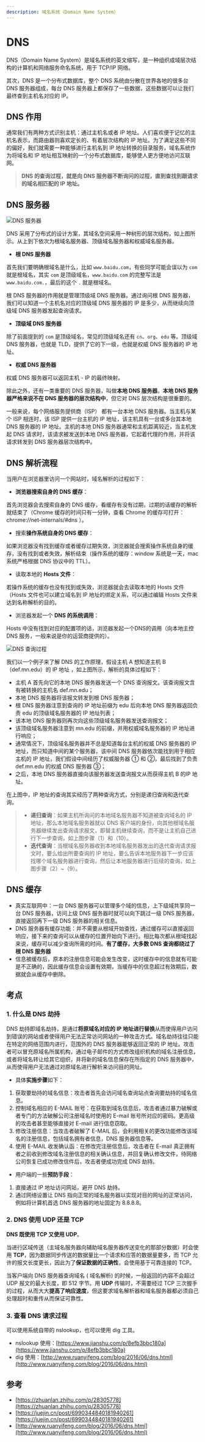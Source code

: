 ```yaml
---
description: 域名系统（Domain Name System）
---
```


# DNS

DNS（Domain Name System）是域名系统的英文缩写，是一种组织成域层次结构的计算机和网络服务命名系统，用于 TCP/IP 网络。

其次，DNS 是一个分布式数据库，整个 DNS 系统由分散在世界各地的很多台 DNS 服务器组成，每台 DNS 服务器上都保存了一些数据，这些数据可以让我们最终查到主机名对应的 IP。

## DNS 作用

通常我们有两种方式识别主机：通过主机名或者 IP 地址。人们喜欢便于记忆的主机名表示，而路由器则喜欢定长的、有着层次结构的 IP 地址。为了满足这些不同的偏好，我们就需要一种能够进行主机名到 IP 地址转换的目录服务，域名系统作为将域名和 IP 地址相互映射的一个分布式数据库，能够使人更方便地访问互联网。

> **DNS 的查询过程，就是向 DNS 服务器不断询问的过程，直到查找到跟请求的域名相匹配的 IP 地址。**

## DNS 服务器

![DNS 服务器](<../.gitbook/assets/image (7) (1) (1).png>)



DNS 采用了分布式的设计方案，其域名空间采用一种树形的层次结构，如上图所示。从上到下依次为根域名服务器、顶级域名服务器和权威域名服务器。

* **根 DNS 服务器**

首先我们要明确根域名是什么，比如 `www.baidu.com`，有些同学可能会误以为 `com` 就是根域名，其实 `com` 是顶级域名，`www.baidu.com` 的完整写法是 `www.baidu.com.`，最后的这个 `.` 就是根域名。

根 DNS 服务器的作用就是管理顶级域 DNS 服务器。通过询问根 DNS 服务器，我们可以知道一个主机名对应的顶级域 DNS 服务器的 IP 是多少，从而继续向顶级域 DNS 服务器发起查询请求。

* **顶级域 DNS 服务器**

除了前面提到的 `com` 是顶级域名，常见的顶级域名还有 `cn`、`org`、`edu` 等。顶级域 DNS 服务器，也就是 TLD，提供了它的下一级，也就是权威 DNS 服务器的 IP 地址。

* **权威 DNS 服务器**

权威 DNS 服务器可以返回主机 - IP 的最终映射。

除此之外，还有一类重要的 DNS 服务器，叫做**本地 DNS 服务器**。**本地 DNS 服务器严格来说不在 DNS 服务器的层次结构中**，但它对 DNS 层次结构是很重要的。

一般来说，每个网络服务提供商（ISP） 都有一台本地 DNS 服务器。当主机与某个 ISP 相连时，该 ISP 提供一台主机的 IP 地址，该主机具有一台或多台其本地 DNS 服务器的 IP 地址。主机的本地 DNS 服务器通常和主机距离较近，当主机发起 DNS 请求时，该请求被发送到本地 DNS 服务器，它起着代理的作用，并将该请求转发到 DNS 服务器层次结构中。

## DNS 解析流程

当用户在浏览器里访问一个网站时，域名解析的过程如下：

* **浏览器搜索自身的 DNS 缓存**：

首先浏览器会去搜索自身的 DNS 缓存，看缓存有没有过期，过期的话缓存的解析就结束了（Chrome 缓存的时间只有一分钟，查看 Chrome 的缓存可打开：chrome://net-internals/#dns ）。

* 搜索**操作系统自身的 DNS 缓存**：

如果浏览器没有找到缓存或者缓存过期失效，浏览器就会搜索操作系统自身的缓存，没有找到或者失效，解析结束（操作系统的缓存：window 系统是一天，mac 系统严格根据 DNS 协议中的 TTL）。

* 读取本地的 **Hosts 文件**：

若操作系统的缓存也没有找到或失效，浏览器就会去读取本地的 Hosts 文件（Hosts 文件也可以建立域名到 IP 地址的绑定关系，可以通过编辑 Hosts 文件来达到名称解析的目的。

* 浏览器发起一个 **DNS 的系统调用**：

Hosts 中没有找到对应的配置项的话，浏览器发起一个DNS的调用（向本地主控 DNS 服务，一般来说是你的运营商提供的）。

![DNS 查询过程](<../.gitbook/assets/image (1).png>)

我们以一个例子来了解 DNS 的工作原理，假设主机 A 想知道主机 B （def.mn.edu）的 IP 地址 ，如上图所示，解析的具体过程如下：

* 主机 A 首先向它的本地 DNS 服务器发送一个 DNS 查询报文。该查询报文含有被转换的主机名 def.mn.edu；
* 本地 DNS 服务器将该报文转发到根 DNS 服务器；
* 根 DNS 服务器注意到查询的 IP 地址前缀为 edu 后向本地 DNS 服务器返回负责 edu 的顶级域名服务器的 IP 地址列表；
* 该本地 DNS 服务器则再次向这些顶级域名服务器发送查询报文；
* 该顶级域名服务器注意到 mn.edu 的前缀，并用权威域名服务器的 IP 地址进行响应；
* 通常情况下，顶级域名服务器并不总是知道每台主机的权威 DNS 服务器的 IP 地址，而只知道中间的某个服务器，该中间 DNS 服务器依次能找到用于相应主机的 IP 地址，我们假设中间经历了权威服务器 ① 和 ②，最后找到了负责 def.mn.edu 的权威 DNS 服务器 ③；
* 之后，本地 DNS 服务器直接向该服务器发送查询报文从而获得主机 B 的IP 地址。

在上图中，IP 地址的查询其实经历了两种查询方式，分别是递归查询和迭代查询。

> * **递归查询**：如果主机所询问的本地域名服务器不知道被查询域名的 IP 地址，那么本地域名服务器就以 DNS 客户端的身份，向其他根域名服务器继续发出查询请求报文，即替主机继续查询，而不是让主机自己进行下一步查询，如上图步骤（1）和（10）。&#x20;
> * **迭代查询**：当根域名服务器收到本地域名服务器发出的迭代查询请求报文时，要么给出所要查询的 IP 地址，要么告诉本地服务器下一步应该找哪个域名服务器进行查询，然后让本地服务器进行后续的查询，如上图步骤（2）\~（9）。

## DNS 缓存

* 真实互联网中：一台 DNS 服务器可以管理多个域的信息，上下级域共享同一 台 DNS 服务器，访问上级 DNS 服务器时就可以向下跳过一级 DNS 服务器，直接返回再下一级 DNS 服务器的相关信息。
* DNS 服务器有缓存功能：并不需要从根域开始查找，通过缓存可以直接返回响应，接下来的查询可以从缓存的位置开始向下进行。相比每次都从根域找起来说，缓存可以减少查询所需的时间。**有了缓存，大多数 DNS 查询都绕过了根 DNS 服务器**
* 信息被缓存后，原本的注册信息可能会发生改变，这时缓存中的信息就有可能是不正确的，因此缓存信息会设置有效期，当缓存中的信息超过有效期后，数据就会从缓存中删除。

## 考点

### 1. 什么是 DNS 劫持

DNS 劫持即域名劫持，是通过**将原域名对应的 IP 地址进行替换**从而使得用户访问到错误的网站或者使得用户无法正常访问网站的一种攻击方式。域名劫持往往只能在特定的网络范围内进行，范围外的 DNS 服务器能够返回正常的 IP 地址。攻击者可以冒充原域名所属机构，通过电子邮件的方式修改组织机构的域名注册信息，或者将域名转让给其它组织，并将新的域名信息保存在所指定的 DNS 服务器中，从而使得用户无法通过对原域名进行解析来访问目的网址。

* 具体**实施步骤**如下：

1. 获取要劫持的域名信息：攻击者首先会访问域名查询站点查询要劫持的域名信息。
2. 控制域名相应的 E-MAIL 账号：在获取到域名信息后，攻击者通过暴力破解或者专门的方法破解公司注册域名时使用的 E-mail 账号所对应的密码。更高级的攻击者甚至能够直接对 E-mail 进行信息窃取。
3. 修改注册信息：当攻击者破解了 E-MAIL 后，会利用相关的更改功能修改该域名的注册信息，包括域名拥有者信息，DNS 服务器信息等。
4. 使用 E-MAIL 收发确认函：在修改完注册信息后，攻击者在 E-mail 真正拥有者之前收到修改域名注册信息的相关确认信息，并回复确认修改文件，待网络公司恢复已成功修改信件后，攻击者便成功完成 DNS 劫持。

* 用户端的一些**预防手段**：

1. 直接通过 IP 地址访问网站，避开 DNS 劫持。&#x20;
2. 通过网络设置让 DNS 指向正常的域名服务器以实现对目的网址的正常访问，例如将计算机首选 DNS 服务器的地址固定为 8.8.8.8。

### 2. DNS 使用 UDP 还是 TCP

**DNS 既使用 TCP 又使用 UDP**。

当进行区域传送（主域名服务器向辅助域名服务器传送变化的那部分数据）时会使用 **TCP**，因为数据同步传送的数据量比一个请求和应答的数据量要多，而 TCP 允许的报文长度更长，因此为了**保证数据的正确性**，会使用基于可靠连接的 TCP。

当客户端向 DNS 服务器查询域名 ( 域名解析) 的时候，一般返回的内容不会超过 UDP 报文的最大长度，即 512 字节。用 **UDP** 传输时，不需要经过 TCP 三次握手的过程，从而大大**提高了响应速度**，但这要求域名解析器和域名服务器都必须自己处理超时和重传从而保证可靠性。

### 3. 查看 DNS 请求过程

可以使用系统自带的 nslookup，也可以使用 dig 工具。

* nslookup 使用：[https://www.jianshu.com/p/8efb3bbc180a](https://www.jianshu.com/p/8efb3bbc180a)
* dig 使用：[http://www.ruanyifeng.com/blog/2016/06/dns.html](http://www.ruanyifeng.com/blog/2016/06/dns.html)

## 参考

* [https://zhuanlan.zhihu.com/p/28305778](https://zhuanlan.zhihu.com/p/28305778)
* [https://juejin.cn/post/6990344840181940261](https://juejin.cn/post/6990344840181940261)
* [http://www.ruanyifeng.com/blog/2016/06/dns.html](http://www.ruanyifeng.com/blog/2016/06/dns.html)
